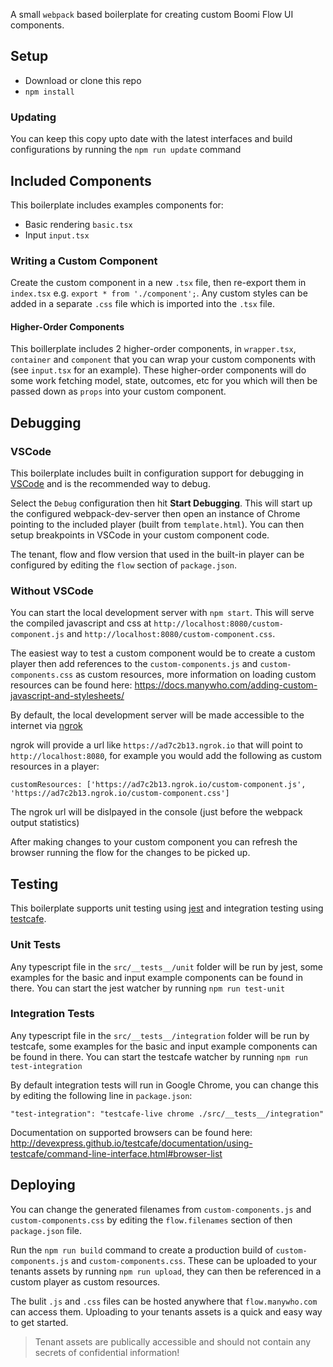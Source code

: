 A small `webpack` based boilerplate for creating custom Boomi Flow UI components.

## Setup

- Download or clone this repo
- `npm install`

### Updating

You can keep this copy upto date with the latest interfaces and build configurations by running the `npm run update` command

## Included Components

This boilerplate includes examples components for:

- Basic rendering `basic.tsx`
- Input `input.tsx`

### Writing a Custom Component

Create the custom component in a new `.tsx` file, then re-export them in `index.tsx` e.g. `export * from './component';`. Any custom styles can be added in a separate `.css` file which is imported into the `.tsx` file.

#### Higher-Order Components

This boillerplate includes 2 higher-order components, in `wrapper.tsx`, `container` and `component` that you can wrap your custom components with (see `input.tsx` for an example). These higher-order
components will do some work fetching model, state, outcomes, etc for you which will then be passed down as `props` into your custom component.

## Debugging

### VSCode

This boilerplate includes built in configuration support for debugging in [VSCode](https://code.visualstudio.com/) and is the recommended way to debug.

Select the `Debug` configuration then hit **Start Debugging**. This will start up the configured webpack-dev-server then open an instance of Chrome pointing to the included player (built from `template.html`). You can then setup breakpoints in VSCode in your custom component code.

The tenant, flow and flow version that used in the built-in player can be configured by editing the `flow` section of `package.json`.

### Without VSCode

You can start the local development server with `npm start`. This will serve the compiled javascript and css at `http://localhost:8080/custom-component.js` and `http://localhost:8080/custom-component.css`.

The easiest way to test a custom component would be to create a custom player then add references to the `custom-components.js` and `custom-components.css` as custom resources, more information on loading custom resources can be found here: https://docs.manywho.com/adding-custom-javascript-and-stylesheets/

By default, the local development server will be made accessible to the internet via [ngrok](https://ngrok.com/)

ngrok will provide a url like `https://ad7c2b13.ngrok.io` that will point to `http://localhost:8080`, for example you would add the following as custom resources in a player:

```
customResources: ['https://ad7c2b13.ngrok.io/custom-component.js', 'https://ad7c2b13.ngrok.io/custom-component.css']
```

The ngrok url will be dislpayed in the console (just before the webpack output statistics)

After making changes to your custom component you can refresh the browser running the flow for the changes to be picked up.

## Testing

This boilerplate supports unit testing using [jest](https://jestjs.io) and integration testing using [testcafe](https://devexpress.github.io/testcafe/).

### Unit Tests

Any typescript file in the `src/__tests__/unit` folder will be run by jest, some examples for the basic and input example components can be found in there. You
can start the jest watcher by running `npm run test-unit`

### Integration Tests

Any typescript file in the `src/__tests__/integration` folder will be run by testcafe, some examples for the basic and input example components can be found in there. You
can start the testcafe watcher by running `npm run test-integration`

By default integration tests will run in Google Chrome, you can change this by editing the following line in `package.json`:

```
"test-integration": "testcafe-live chrome ./src/__tests__/integration"
```

Documentation on supported browsers can be found here: http://devexpress.github.io/testcafe/documentation/using-testcafe/command-line-interface.html#browser-list

## Deploying

You can change the generated filenames from `custom-components.js` and `custom-components.css` by editing the `flow.filenames` section of then `package.json` file.

Run the `npm run build` command to create a production build of `custom-components.js` and `custom-components.css`. These can
be uploaded to your tenants assets by running `npm run upload`, they can then be referenced in a custom player as custom
resources.

The bulit `.js` and `.css` files can be hosted anywhere that `flow.manywho.com` can access them. Uploading to your tenants
assets is a quick and easy way to get started.

> Tenant assets are publically accessible and should not contain any secrets of confidential information!
